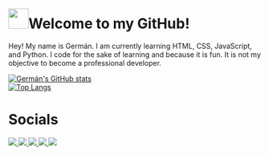 # <img src="https://i.imgur.com/oCnBNlC.gif" width="40">Welcome to my GitHub!
Hey! My name is Germán. I am currently learning HTML, CSS, JavaScript, and Python.
I code for the sake of learning and because it is fun. It is not my objective to become a professional developer.

[![Germán's GitHub stats](https://github-readme-stats.vercel.app/api?username=GermanHeim&show_icons=true&theme=tokyonight)](https://github.com/anuraghazra/github-readme-stats)
</br>
[![Top Langs](https://github-readme-stats.vercel.app/api/top-langs/?username=GermanHeim&theme=tokyonight&layout=compact)](https://github.com/anuraghazra/github-readme-stats)
  
# Socials
<a href="https://germanheim.gq">
<img src="https://img.shields.io/badge/Website-germanheim.gq-blue?style=for-the-badge">
</a>
<a href="mailto:german.martin.heim@gmail.com">
<img src="https://img.shields.io/badge/Email-german.martin.heim%40gmail.com-red?style=for-the-badge&logo=gmail">
</a>
<a href="https://stackoverflow.com/users/15286056/germanheim">
<img src="https://img.shields.io/badge/Stackoverflow-GermanHeim-orange?style=for-the-badge&logo=stackoverflow">
</a>
<a href="https://cssbattle.dev/player/germanheim">
<img src="https://img.shields.io/badge/CSS_Battles-@germanheim-yellow?style=for-the-badge&logo=css3">
</a>
<a href="https://www.goodreads.com/user/show/79866487-germ-n-heim">
<img src="https://img.shields.io/badge/GoodReads-germ%C3%A1n_heim-yellow?style=for-the-badge&logo=goodreads">
</a>
